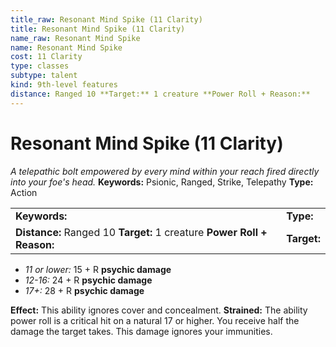 ```yaml
---
title_raw: Resonant Mind Spike (11 Clarity)
title: Resonant Mind Spike (11 Clarity)
name_raw: Resonant Mind Spike
name: Resonant Mind Spike
cost: 11 Clarity
type: classes
subtype: talent
kind: 9th-level features
distance: Ranged 10 **Target:** 1 creature **Power Roll + Reason:**
---
```


# Resonant Mind Spike (11 Clarity)

*A telepathic bolt empowered by every mind within your reach fired directly into your foe's head.* **Keywords:** Psionic, Ranged, Strike, Telepathy **Type:** Action

|                                                                         |             |
| :---------------------------------------------------------------------- | :---------- |
| **Keywords:**                                                           | **Type:**   |
| **Distance:** Ranged 10 **Target:** 1 creature **Power Roll + Reason:** | **Target:** |

- *11 or lower:* 15 + R **psychic damage**
- *12-16:* 24 + R **psychic damage**
- *17+:* 28 + R **psychic damage**

**Effect:** This ability ignores cover and concealment. **Strained:** The ability power roll is a critical hit on a natural 17 or higher. You receive half the damage the target takes. This damage ignores your immunities.
